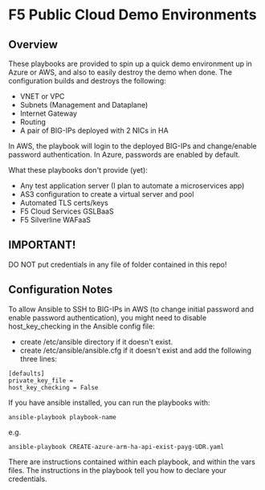  # F5 Public Cloud Demo Environments
 
 ## Overview

 These playbooks are provided to spin up a quick demo environment up in Azure or AWS, and also to easily destroy the demo when done.  The configuration builds and destroys the following:

 - VNET or VPC
 - Subnets (Management and Dataplane)
 - Internet Gateway
 - Routing
 - A pair of BIG-IPs deployed with 2 NICs in HA 

 In AWS, the playbook will login to the deployed BIG-IPs and change/enable password authentication.  In Azure, passwords are enabled by default.

 What these playbooks don't provide (yet):

 - Any test application server (I plan to automate a microservices app)
 - AS3 configuration to create a virtual server and pool
 - Automated TLS certs/keys
 - F5 Cloud Services GSLBaaS
 - F5 Silverline WAFaaS


## IMPORTANT!

DO NOT put credentials in any file of folder contained in this repo!


## Configuration Notes

To allow Ansible to SSH to BIG-IPs in AWS (to change initial password and enable password authentication), you might need to disable host_key_checking in the Ansible config file:

 - create /etc/ansible directory if it doesn't exist.
 - create /etc/ansible/ansible.cfg if it doesn't exist and add the following three lines:

```
[defaults]
private_key_file =
host_key_checking = False
```

If you have ansible installed, you can run the playbooks with: 
 
 ```ansible-playbook playbook-name```

 e.g. 

```ansible-playbook CREATE-azure-arm-ha-api-exist-payg-UDR.yaml```


There are instructions contained within each playbook, and within the vars files.  The instructions in the playbook tell you how to declare your credentials.